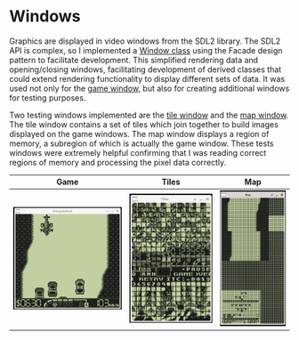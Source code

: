 # Windows

Graphics are displayed in video windows from the SDL2 library. The
SDL2 API is complex, so I implemented a [Window class](./window.hpp)
using the Facade design pattern to facilitate development. This
simplified rendering data and opening/closing windows, facilitating
development of derived classes that could extend rendering
functionality to display different sets of data. It was used not only
for the [game window](./window_game.cpp), but also for creating
additional windows for testing purposes.

Two testing windows implemented are the [tile
window](./window_tiles.cpp) and the [map
window](./window_map.cpp). The tile window contains a set of tiles
which join together to build images displayed on the game windows. The
map window displays a region of memory, a subregion of which is
actually the game window. These tests windows were extremely helpful
confirming that I was reading correct regions of memory and processing
the pixel data correctly.

Game | Tiles | Map
:---:|:-----:|:--:
<img src="../images/windows_game.png" width="480"> | <img src="../images/windows_tiles.png" width="360"> | <img src="../images/windows_map.png" width="280">
